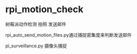 # rpi_motion_check
树莓派动作检测 拍照 发送邮件


rpi_auto_send_motion_files.py通过捕捉密集度来判断发送邮件


pi_surveillance.py 摄像头捕捉
